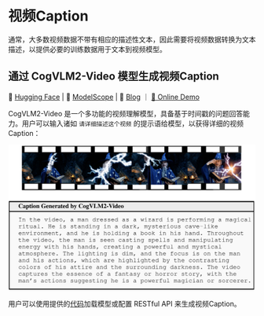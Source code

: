 # 视频Caption

通常，大多数视频数据不带有相应的描述性文本，因此需要将视频数据转换为文本描述，以提供必要的训练数据用于文本到视频模型。

## 通过 CogVLM2-Video 模型生成视频Caption

🤗 [Hugging Face](https://huggingface.co/THUDM/cogvlm2-video-llama3-chat) | 🤖 [ModelScope](https://modelscope.cn/models/ZhipuAI/cogvlm2-video-llama3-chat) | 📑 [Blog](https://cogvlm2-video.github.io/) ｜ [💬 Online Demo](http://cogvlm2-online.cogviewai.cn:7868/)

CogVLM2-Video 是一个多功能的视频理解模型，具备基于时间戳的问题回答能力。用户可以输入诸如 `请详细描述这个视频` 的提示语给模型，以获得详细的视频Caption：


<div align="center">
    <a href="https://cogvlm2-video.github.io/"><img width="600px" height="auto" src="./assests/cogvlm2-video-example.png"></a>
</div>

用户可以使用提供的[代码](https://github.com/THUDM/CogVLM2/tree/main/video_demo)加载模型或配置 RESTful API 来生成视频Caption。